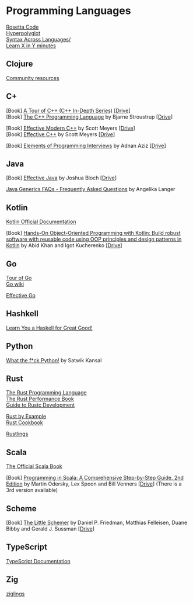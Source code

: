 # Programming Languages

[Rosetta Code](http://rosettacode.org/wiki/Rosetta_Code)  
[Hyperpolyglot](https://hyperpolyglot.org/)  
[Syntax Across Languages/](http://rigaux.org/language-study/syntax-across-languages/)  
[Learn X in Y minutes](https://learnxinyminutes.com/)  

## Clojure

[Community resources](https://clojure.org/community/resources)

## C+

[Book] [A Tour of C++ (C++ In-Depth Series)](https://www.amazon.com/Tour-2nd-Depth-Bjarne-Stroustrup/dp/0134997832) [[Drive](https://drive.google.com/drive/search?q=stroustrup%20tour)]  
[Book] [The C++ Programming Language](https://www.amazon.com/C-Programming-Language-4th/dp/0321563840) by Bjarne Stroustrup [[Drive](https://drive.google.com/drive/search?q=stroustrup%20programming%20language)]  

[Book] [Effective Modern C++](https://www.amazon.com/Effective-Modern-Specific-Ways-Improve/dp/1491903996) by Scott Meyers [[Drive](https://drive.google.com/drive/search?q=meyers%20effective%20modern)]  
[Book] [Effective C++](https://www.amazon.com/Effective-Specific-Improve-Programs-Designs/dp/0321334876) by Scott Meyers [[Drive](https://drive.google.com/drive/search?q=meyers%20effective)]  

[Book] [Elements of Programming Interviews](https://www.amazon.fr/Elements-Programming-Interviews-Insiders-Guide/dp/1479274836) by Adnan Aziz [[Drive](https://drive.google.com/drive/search?q=aziz%20elements%20programming%20interviews)]  

## Java

[Book] [Effective Java](https://www.amazon.com/Effective-Java-Joshua-Bloch/dp/0134685997) by Joshua Bloch [[Drive](https://drive.google.com/drive/search?q=bloch%20effective%20java)]  

[Java Generics FAQs - Frequently Asked Questions](http://www.angelikalanger.com/GenericsFAQ/JavaGenericsFAQ.html) by Angelika Langer  
## Kotlin

[Kotlin Official Documentation](https://kotlinlang.org/docs)  

[Book] [Hands-On Object-Oriented Programming with Kotlin: Build robust software with reusable code using OOP principles and design patterns in Kotlin](https://www.amazon.com/Hands-Object-Oriented-Programming-Kotlin-principles-ebook/dp/B07K45HXV5) by Abid Khan and Igot Kucherenko [[Drive](https://drive.google.com/drive/search?q=khan%20hands%20object%20oriented%20programming%20kotlin)]  

## Go

[Tour of Go](https://tour.golang.org)  
[Go wiki](https://github.com/golang/go/wiki)

[Effective Go](https://golang.org/doc/effective_go.html#introduction)

## Hashkell

[Learn You a Haskell for Great Good!](http://learnyouahaskell.com/chapters) 

## Python

[What the f*ck Python!](https://github.com/satwikkansal/wtfpython) by Satwik Kansal
## Rust

[The Rust Programming Language](https://doc.rust-lang.org/book/)  
[The Rust Performance Book](https://nnethercote.github.io/perf-book/)  
[Guide to Rustc Development](https://rustc-dev-guide.rust-lang.org/)

[Rust by Example](https://doc.rust-lang.org/rust-by-example)  
[Rust Cookbook](https://rust-lang-nursery.github.io/rust-cookbook/intro.html)  

[Rustlings](https://github.com/rust-lang/rustlings)  
## Scala

[The Official Scala Book](https://docs.scala-lang.org/overviews/scala-book/introduction.html)  

[Book] [Programming in Scala: A Comprehensive Step-by-Step Guide, 2nd Edition](https://www.amazon.com/Programming-Scala-Comprehensive-Step-Step/dp/0981531644) by Martin Odersky, Lex Spoon and Bill Venners [[Drive](https://drive.google.com/drive/search?q=odersky%20programming%20scala)]  (There is a 3rd version available)  

## Scheme

[Book] [The Little Schemer](https://www.amazon.com/Little-Schemer-Daniel-P-Friedman/dp/0262560992) by Daniel P. Friedman, Matthias Felleisen, Duane Bibby and Gerald J. Sussman [[Drive](https://drive.google.com/drive/search?q=friedman%20little%20schemer)]  



## TypeScript

[TypeScript Documentation](https://www.typescriptlang.org/docs)  

## Zig

[ziglings](https://github.com/ratfactor/ziglings)  